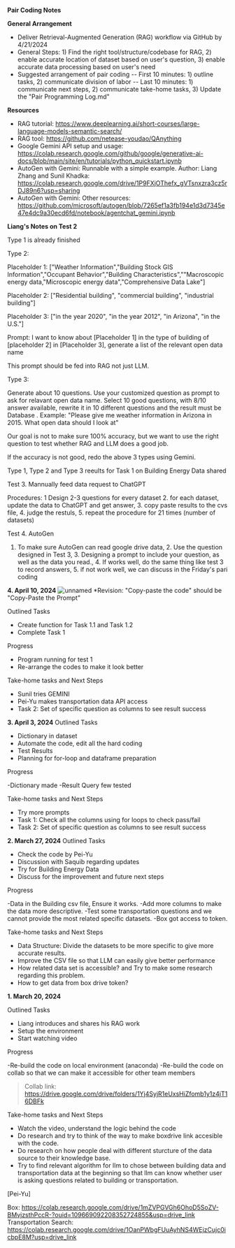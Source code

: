 **Pair Coding Notes**

**General Arrangement**
- Deliver Retrieval-Augmented Generation (RAG) workflow via GitHub by 4/21/2024
- General Steps: 1) Find the right tool/structure/codebase for RAG, 2) enable accurate location of dataset based on user's question, 3) enable accurate data processing based on user's need
- Suggested arrangement of pair coding
-- First 10 minutes: 1) outline tasks, 2) communicate division of labor
-- Last 10 minutes: 1) communicate next steps, 2) communicate take-home tasks, 3) Update the "Pair Programming Log.md"

**Resources**
- RAG tutorial: https://www.deeplearning.ai/short-courses/large-language-models-semantic-search/
- RAG tool: https://github.com/netease-youdao/QAnything
- Google Gemini API setup and usage: https://colab.research.google.com/github/google/generative-ai-docs/blob/main/site/en/tutorials/python_quickstart.ipynb
- AutoGen with Gemini: Runnable with a simple example. Author: Liang Zhang and Sunil Khadka: https://colab.research.google.com/drive/1P9FXjOThefx_gVTsnxzra3cz5rDJ89n6?usp=sharing
- AutoGen with Gemini: Other resources: https://github.com/microsoft/autogen/blob/7265ef1a3fb194e1d3d7345e47e4dc9a30ecd6fd/notebook/agentchat_gemini.ipynb

**Liang's Notes on Test 2**

Type 1 is already finished

Type 2:

Placeholder 1: ["Weather Information","Building Stock GIS Information","Occupant Behavior","Building Characteristics",""Macroscopic energy data,"Microscopic energy data","Comprehensive Data Lake"]

Placeholder 2: ["Residential building", "commercial building", "industrial building"]

Placeholder 3: ["in the year 2020", "in the year 2012", "in Arizona", "in the U.S."]

Prompt: I want to know about [Placeholder 1] in the type of building of [placeholder 2] in [Placeholder 3], generate a list of the relevant open data name

This prompt should be fed into RAG not just LLM.

Type 3: 

Generate about 10 questions. Use your customized question as prompt to ask for relavant open data name. Select 10 good questions, with 8/10 answer available, rewrite it in 10 different questions and the result must be Database
.
Example: "Please give me weather information in Arizona in 2015. What open data should I look at"

Our goal is not to make sure 100% accuracy, but we want to use the right question to test whether RAG and LLM does a good job.

If the accuracy is not good, redo the above 3 types using Gemini.

Type 1, Type 2 and Type 3 reeults for Task 1 on Building Energy Data shared

Test 3. Mannually feed data request to ChatGPT

Procedures: 1 Design 2-3 questions for every dataset 2. for each dataset, update the data to ChatGPT and get answer, 3. copy paste results to the cvs file, 4. judge the restuls, 5. repeat the procedure for 21 times (number of datasets)

Test 4. AutoGen

1. To make sure AutoGen can read google drive data, 2. Use the question designed in Test 3, 3. Designing a prompt to include your question, as well as the data you read., 4. If works well, do the same thing like test 3 to record answers, 5. if not work well, we can discuss in the Friday's pari coding


**4. April 10, 2024**
![unnamed](https://github.com/sunilkhadka139/LLM_Powered_AI_Framework_For_Semantic_Energy_Data_Search/assets/33605314/c2b84ba2-0326-4cdb-9bfb-9405ccb5f8b6)
*Revision: "Copy-paste the code" should be "Copy-Paste the Prompt"

Outlined Tasks
- Create function for Task 1.1 and Task 1.2
- Complete Task 1
  

Progress

- Program running for test 1
- Re-arrange the codes to make it look better
 


Take-home tasks and Next Steps
- Sunil tries GEMINI
- Pei-Yu makes transportation data API access
- Task 2: Set of specific question as columns to see result success


**3. April 3, 2024**
Outlined Tasks
- Dictionary in dataset
- Automate the code, edit all the hard coding
- Test Results
- Planning for for-loop and dataframe preparation

Progress

-Dictionary made
-Result Query few tested


Take-home tasks and Next Steps
- Try more prompts
- Task 1: Check all the columns using for loops to check pass/fail
- Task 2: Set of specific question as columns to see result success

  


**2. March 27, 2024**
Outlined Tasks
- Check the code by Pei-Yu
- Discussion with Saquib regarding updates
- Try for Building Energy Data
- Discuss for the improvement and future next steps

Progress

-Data in the Building csv file, Ensure it works.
-Add more columns to make the data more descriptive.
-Test some transportation questions and we cannot provide the most related specific datasets.
-Box got access to token.




Take-home tasks and Next Steps
- Data Structure: Divide the datasets to be more specific to give more accurate results.
- Improve the CSV file so that LLM can easily give better performance
- How related data set is accessible? and Try to make some research regarding this problem.
- How to get data from box drive token?
  



**1. March 20, 2024**

Outlined Tasks
- Liang introduces and shares his RAG work
- Setup the environment
- Start watching video

Progress

-Re-build the code on local environment (anaconda)
-Re-build the code on collab so that we can make it accessible for other team members
> Collab link:  https://drive.google.com/drive/folders/1Yj4SyjR1eUxsHiZfomb1y1z4jT16DBFk

  

Take-home tasks and Next Steps
- Watch the video, understand the logic behind the code
- Do research and try to think of the way to make boxdrive link accesible with the code.  
- Do research on how people deal with different sturcture of the data source to their knowledge base.
- Try to find relevant algorithm for llm to chose between building data and transportation data at the beginning so that llm can know whether user is asking questions related to building or transportation.

[Pei-Yu]

Box: https://colab.research.google.com/drive/1mZVPGVGh6OhoD5SoZV-BMvjzsthPccR-?ouid=109669092208352724855&usp=drive_link
Transportation Search: https://colab.research.google.com/drive/1OanPWbgFUuAyhNS4WEjzCujc0icbpE8M?usp=drive_link
